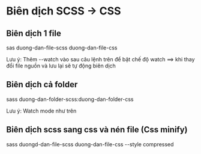 # Biên dịch SCSS -> CSS
## Biên dịch 1 file

sas duong-dan-file-scss 
duong-dan-file-css

Lưu ý: Thêm --watch vào sau câu lệnh trên để bật chế độ watch ==> khi thay đổi file nguồn và lưu lại sẽ tự động biên dịch

## Biên dịch cả folder

sass 
duong-dan-folder-scss:duong-dan-folder-css

Lưu ý: Watch mode như trên
## Biên dịch scss sang css và nén file (Css minify)

sass duongd-dan-file-scss duong-dan-file-css --style compressed